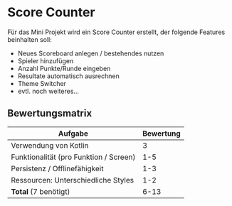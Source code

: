 # Score Counter

Für das Mini Projekt wird ein Score Counter erstellt, der folgende Features beinhalten soll:

- Neues Scoreboard anlegen / bestehendes nutzen
- Spieler hinzufügen
- Anzahl Punkte/Runde eingeben
- Resultate automatisch ausrechnen
- Theme Switcher
- evtl. noch weiteres...

## Bewertungsmatrix

| Aufgabe                                | Bewertung |
| -------------------------------------- | --------- |
| Verwendung von Kotlin                  | 3         |
| Funktionalität (pro Funktion / Screen) | 1-5       |
| Persistenz / Offlinefähigkeit          | 1-3       |
| Ressourcen: Unterschiedliche Styles    | 1-2       |
| **Total** (7 benötigt)                 | 6-13      |
